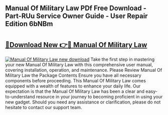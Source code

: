 ## Manual Of Military Law PDf Free Download - Part-RUu Service Owner Guide - User Repair Edition 6bNBm

# <h2><a href="http://cf26286.oget.top/?id=Manual+Of+Military+Law">🔗Download New 👉🔴 Manual Of Military Law</a></h2>

[![Manual Of Military Law new download](https://i.imgur.com/5g1atiW.png)](http://cf26286.oget.top/?id=Manual+Of+Military+Law)
Take the first step in mastering your new Manual Of Military Law with this comprehensive user manual, covering installation, operation, and maintenance. Please Review Manual Of Military Law the Package Contents Ensure you have all necessary components before proceeding. This Manual Of Military Law comes equipped with a wealth of features to enhance your daily life. Our expectation is that the Manual Of Military Law has been a clear and easy-to-understand resource in your journey to becoming proficient in using your new gadget. Should you need any assistance or clarification, please do not hesitate to contact our support team.
